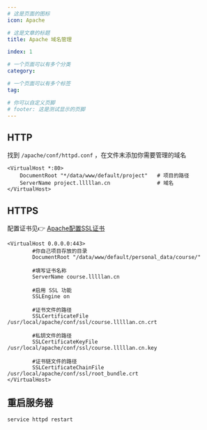 ```yaml
---
# 这是页面的图标
icon: Apache

# 这是文章的标题
title: Apache 域名管理

index: 1

# 一个页面可以有多个分类
category:

# 一个页面可以有多个标签
tag:

# 你可以自定义页脚
# footer: 这是测试显示的页脚
---
```




## HTTP



找到 `/apache/conf/httpd.conf` ，在文件末添加你需要管理的域名

```xml-dtd
<VirtualHost *:80>
	DocumentRoot "*/data/www/default/project" 	# 项目的路径
	ServerName project.lllllan.cn 				# 域名
</VirtualHost>
```



## HTTPS

配置证书见👉 [Apache配置SSL证书](apache配置SSL证书)

```xml-dtd
<VirtualHost 0.0.0.0:443>
		#你自己项目存放的目录
        DocumentRoot "/data/www/default/personal_data/course/"
        
        #填写证书名称
        ServerName course.lllllan.cn
        
        #启用 SSL 功能
        SSLEngine on 
        
        #证书文件的路径
        SSLCertificateFile /usr/local/apache/conf/ssl/course.lllllan.cn.crt 
        
        #私钥文件的路径
        SSLCertificateKeyFile /usr/local/apache/conf/ssl/course.lllllan.cn.key 
        
        #证书链文件的路径
        SSLCertificateChainFile /usr/local/apache/conf/ssl/root_bundle.crt 
</VirtualHost>
```



## 重启服务器

```bash
service httpd restart
```

